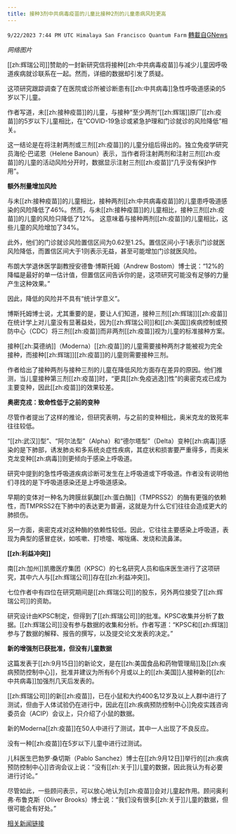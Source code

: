 ```yaml
---
title: 接种3剂中共病毒疫苗的儿童比接种2剂的儿童患病风险更高
---
```

`9/22/2023 7:44 PM UTC Himalaya San Francisco Quantum Farm` [轉載自GNews](https://gnews.org/articles/1727903)

*网络图片*

[[zh:辉瑞公司]]赞助的一封新研究信将接种[[zh:中共病毒疫苗]]与减少儿童因呼吸道疾病就诊联系在一起。然而，详细的数据却引发了质疑。

这项研究跟踪调查了在医院或诊所被诊断患有[[zh:中共病毒]]急性呼吸道感染的5岁以下儿童。

作者写道，未[[zh:接种疫苗]]的儿童，与接种“至少两剂”[[zh:辉瑞]]原厂[[zh:疫苗]]的5岁以下儿童相比，在“COVID-19急诊或紧急护理和门诊就诊的风险降低”相关。

这一结论是在将注射两剂或三剂[[zh:疫苗]]的儿童分组后得出的。独立免疫学研究员海伦·巴诺恩（Helene Banoun）表示，当作者将注射两剂和注射三剂[[zh:疫苗]]的儿童的活动风险分开时，数据显示注射三剂[[zh:疫苗]]“几乎没有保护作用”。

**额外剂量增加风险**

与未[[zh:接种疫苗]]的儿童相比，接种两剂[[zh:中共病毒疫苗]]的儿童患呼吸道感染的风险降低了46%。然而，与未[[zh:接种疫苗]]的儿童相比，接种三剂[[zh:疫苗]]的儿童的风险只降低了12%。
这意味着与接种两剂[[zh:疫苗]]的儿童相比，这些儿童的风险增加了34%。

此外，他们的门诊就诊风险置信区间为0.62至1.25。置信区间小于1表示门诊就医风险降低，而置信区间大于1则表示无益，甚至可能增加门诊就医风险。

布朗大学退休医学副教授安德鲁·博斯托姆（Andrew Bostom）博士说：“12%的降幅是最好的单一估计值，但置信区间告诉你的是，这项研究可能没有足够的力量产生这种效果。”

因此，降低的风险并不具有“统计学意义”。

博斯托姆博士说，尤其重要的是，要让人们知道，接种三剂[[zh:辉瑞]][[zh:疫苗]]在统计学上对儿童没有显著益处，因为[[zh:辉瑞公司]]和[[zh:美国]]疾病控制或预防中心（CDC）将三剂[[zh:疫苗]]而非两剂[[zh:疫苗]]视为儿童的标准接种方案。

接种[[zh:莫德纳]]（Moderna）[[zh:疫苗]]的儿童需要接种两剂才能被视为完全接种，而接种[[zh:辉瑞]][[zh:疫苗]]的儿童则需要接种三剂。

作者给出了接种两剂与接种三剂的儿童在降低风险方面存在差异的原因。他们推测，当儿童接种第三剂[[zh:疫苗]]时，“更具[[zh:免疫逃逸]]性”的奥密克戎已成为主要变种，因此[[zh:疫苗]]的效果较差。

**奥密克戎：致命性低于之前的变种**

尽管作者提出了这样的推论，但研究表明，与之前的变种相比，奥米克龙的致死率往往较低。

“[[zh:武汉]]型”、“阿尔法型”（Alpha）和“德尔塔型”（Delta）变种[[zh:病毒]]感染的是下肺部，诱发肺炎和多系统炎症性疾病，其症状和损害要严重得多，而奥米克龙变种[[zh:病毒]]则更倾向于感染上呼吸道。

研究中提到的急性呼吸道疾病诊断可发生在上呼吸道或下呼吸道。作者没有说明他们寻找的是下呼吸道感染还是上呼吸道感染。

早期的变体对一种名为跨膜丝氨酸[[zh:蛋白酶]]（TMPRSS2）的酶有更强的依赖性，而TMPRSS2在下肺中的表达更为普遍，这就是为什么它们往往会造成更大的肺损伤。

另一方面，奥密克戎对这种酶的依赖性较低。因此，它往往主要感染上呼吸道，表现为典型的感冒症状，如咳嗽、打喷嚏、喉咙痛、发烧和流鼻涕。

**[[zh:利益冲突]]**

南[[zh:加州]]凯撒医疗集团（KPSC）的七名研究人员和临床医生进行了这项研究，其中六人与[[zh:辉瑞公司]]存在[[zh:利益冲突]]。

七位作者中有四位在研究期间是[[zh:辉瑞公司]]的股东，另外两位接受了[[zh:辉瑞公司]]的资助。

研究设计由KPSC制定，但得到了[[zh:辉瑞公司]]的批准。KPSC收集并分析了数据。[[zh:辉瑞公司]]没有参与数据的收集和分析。作者写道：“KPSC和[[zh:辉瑞]]参与了数据的解释、报告的撰写，以及提交论文发表的决定。”

**新的增强剂已获批准，但没有儿童数据**

这篇发表于[[zh:9月15日]]的新论文，是在[[zh:美国食品和药物管理局]]及[[zh:疾病预防控制中心]]，批准并建议为所有6个月或以上的[[zh:美国]]人接种新的[[zh:中共病毒]]加强剂几天后发表的。

[[zh:辉瑞公司]]的新[[zh:疫苗]]，已在小鼠和大约400名12岁及以上人群中进行了测试，但由于人体试验仍在进行中，因此在[[zh:疾病预防控制中心]]免疫实践咨询委员会（ACIP）会议上，只介绍了小鼠的数据。

新的Moderna[[zh:疫苗]]在50人中进行了测试，其中一人出现了不良反应。

没有一种[[zh:疫苗]]在5岁以下儿童中进行过测试。

儿科医生巴勃罗·桑切斯（Pablo Sanchez）博士在[[zh:9月12日]]举行的[[zh:疾病预防控制中心]]咨询会议上说：“没有[[zh:关于]]儿童的数据，因此我认为有必要进行讨论。”

尽管如此，一些顾问表示，可以放心地认为[[zh:疫苗]]会对儿童起作用。顾问奥利弗·布鲁克斯（Oliver Brooks）博士说：“我们没有很多[[zh:关于]]儿童的数据，但很可能会有好处。”

[相关新闻链接](https://www.theepochtimes.com/health/children-who-took-3-doses-of-中共病毒-vaccine-have-higher-risk-than-ones-with-2-doses-pfizer-funded-research-5493985)
